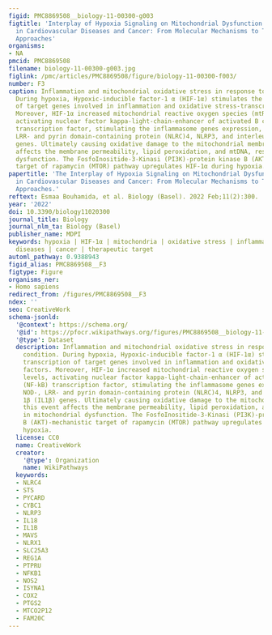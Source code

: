 ```yaml
---
figid: PMC8869508__biology-11-00300-g003
figtitle: 'Interplay of Hypoxia Signaling on Mitochondrial Dysfunction and Inflammation
  in Cardiovascular Diseases and Cancer: From Molecular Mechanisms to Therapeutic
  Approaches'
organisms:
- NA
pmcid: PMC8869508
filename: biology-11-00300-g003.jpg
figlink: /pmc/articles/PMC8869508/figure/biology-11-00300-f003/
number: F3
caption: Inflammation and mitochondrial oxidative stress in response to hypoxic condition.
  During hypoxia, Hypoxic-inducible factor-1 α (HIF-1α) stimulates the transcription
  of target genes involved in inflammation and oxidative stress-transcription factors.
  Moreover, HIF-1α increased mitochondrial reactive oxygen species (mtROS) levels,
  activating nuclear factor kappa-light-chain-enhancer of activated B cells (NF-kB)
  transcription factor, stimulating the inflammasome genes expression, including NOD-,
  LRR- and pyrin domain-containing protein (NLRC)4, NLRP3, and interleukin 1β (IL1β)
  genes. Ultimately causing oxidative damage to the mitochondrial membrane, this event
  affects the membrane permeability, lipid peroxidation, and mtDNA, resulting in mitochondrial
  dysfunction. The FosfoInositide-3-Kinasi (PI3K)-protein kinase B (AKT)-mechanistic
  target of rapamycin (MTOR) pathway upregulates HIF-1α during hypoxia.
papertitle: 'The Interplay of Hypoxia Signaling on Mitochondrial Dysfunction and Inflammation
  in Cardiovascular Diseases and Cancer: From Molecular Mechanisms to Therapeutic
  Approaches.'
reftext: Esmaa Bouhamida, et al. Biology (Basel). 2022 Feb;11(2):300.
year: '2022'
doi: 10.3390/biology11020300
journal_title: Biology
journal_nlm_ta: Biology (Basel)
publisher_name: MDPI
keywords: hypoxia | HIF-1α | mitochondria | oxidative stress | inflammation | cardiovascular
  diseases | cancer | therapeutic target
automl_pathway: 0.9388943
figid_alias: PMC8869508__F3
figtype: Figure
organisms_ner:
- Homo sapiens
redirect_from: /figures/PMC8869508__F3
ndex: ''
seo: CreativeWork
schema-jsonld:
  '@context': https://schema.org/
  '@id': https://pfocr.wikipathways.org/figures/PMC8869508__biology-11-00300-g003.html
  '@type': Dataset
  description: Inflammation and mitochondrial oxidative stress in response to hypoxic
    condition. During hypoxia, Hypoxic-inducible factor-1 α (HIF-1α) stimulates the
    transcription of target genes involved in inflammation and oxidative stress-transcription
    factors. Moreover, HIF-1α increased mitochondrial reactive oxygen species (mtROS)
    levels, activating nuclear factor kappa-light-chain-enhancer of activated B cells
    (NF-kB) transcription factor, stimulating the inflammasome genes expression, including
    NOD-, LRR- and pyrin domain-containing protein (NLRC)4, NLRP3, and interleukin
    1β (IL1β) genes. Ultimately causing oxidative damage to the mitochondrial membrane,
    this event affects the membrane permeability, lipid peroxidation, and mtDNA, resulting
    in mitochondrial dysfunction. The FosfoInositide-3-Kinasi (PI3K)-protein kinase
    B (AKT)-mechanistic target of rapamycin (MTOR) pathway upregulates HIF-1α during
    hypoxia.
  license: CC0
  name: CreativeWork
  creator:
    '@type': Organization
    name: WikiPathways
  keywords:
  - NLRC4
  - STS
  - PYCARD
  - CYBC1
  - NLRP3
  - IL18
  - IL1B
  - MAVS
  - NLRX1
  - SLC25A3
  - REG1A
  - PTPRU
  - NFKB1
  - NOS2
  - ISYNA1
  - COX2
  - PTGS2
  - MTCO2P12
  - FAM20C
---
```

